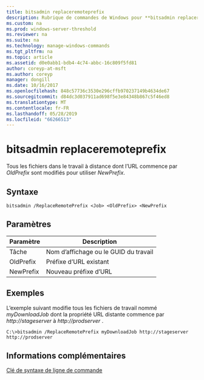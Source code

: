 ```yaml
---
title: bitsadmin replaceremoteprefix
description: Rubrique de commandes de Windows pour **bitsadmin replaceremoteprefix** -tous les fichiers dans le travail à distance dont l’URL commence par *OldPrefix* sont modifiés pour utiliser *NewPrefix*.
ms.custom: na
ms.prod: windows-server-threshold
ms.reviewer: na
ms.suite: na
ms.technology: manage-windows-commands
ms.tgt_pltfrm: na
ms.topic: article
ms.assetid: d0e0abb1-bdb4-4c74-abbc-16c809f5fd81
author: coreyp-at-msft
ms.author: coreyp
manager: dongill
ms.date: 10/16/2017
ms.openlocfilehash: 848c57736c3530e296cffb970237149b4634de67
ms.sourcegitcommit: d84dc3d037911ad698f5e3e84348b867c5f46ed8
ms.translationtype: MT
ms.contentlocale: fr-FR
ms.lasthandoff: 05/28/2019
ms.locfileid: "66266513"
---
```

# <a name="bitsadmin-replaceremoteprefix"></a>bitsadmin replaceremoteprefix



Tous les fichiers dans le travail à distance dont l’URL commence par *OldPrefix* sont modifiés pour utiliser *NewPrefix*.

## <a name="syntax"></a>Syntaxe

```
bitsadmin /ReplaceRemotePrefix <Job> <OldPrefix> <NewPrefix
```

## <a name="parameters"></a>Paramètres

|Paramètre|Description|
|---------|-----------|
|Tâche|Nom d’affichage ou le GUID du travail|
|OldPrefix|Préfixe d’URL existant|
|NewPrefix|Nouveau préfixe d’URL|

## <a name="examples"></a>Exemples

L’exemple suivant modifie tous les fichiers de travail nommé *myDownloadJob* dont la propriété URL distante commence par *http://stageserver* à *http://prodserver* .
```
C:\>bitsadmin /ReplaceRemotePrefix myDownloadJob http://stageserver http://prodserver
```

## <a name="additional-information"></a>Informations complémentaires

[Clé de syntaxe de ligne de commande](command-line-syntax-key.md)